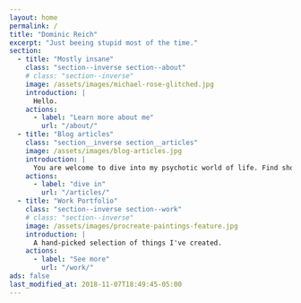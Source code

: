 ```yaml
---
layout: home
permalink: /
title: "Dominic Reich"
excerpt: "Just beeing stupid most of the time."
section:
  - title: "Mostly insane"
    class: "section--inverse section--about"
    # class: "section--inverse"
    image: /assets/images/michael-rose-glitched.jpg
    introduction: |
      Hello.
    actions:
      - label: "Learn more about me"
        url: "/about/"
  - title: "Blog articles"
    class: "section__inverse section__articles"
    image: /assets/images/blog-articles.jpg
    introduction: |
      You are welcome to dive into my psychotic world of life. Find shorter and (mostly) helpful notes on [#TIL](/til/).
    actions:
      - label: "dive in"
        url: "/articles/"
  - title: "Work Portfolio"
    class: "section--inverse section--work"
    # class: "section--inverse"
    image: /assets/images/procreate-paintings-feature.jpg
    introduction: |
      A hand-picked selection of things I've created.
    actions:
      - label: "See more"
        url: "/work/"
ads: false
last_modified_at: 2018-11-07T18:49:45-05:00
---
```

